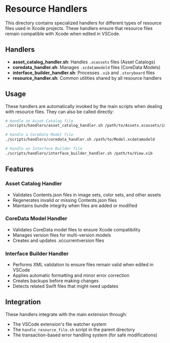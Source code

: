 # Resource Handlers

This directory contains specialized handlers for different types of resource files used in Xcode projects. These handlers ensure that resource files remain compatible with Xcode when edited in VSCode.

## Handlers

- **asset_catalog_handler.sh**: Handles `.xcassets` files (Asset Catalogs)
- **coredata_handler.sh**: Manages `.xcdatamodeld` files (CoreData Models)
- **interface_builder_handler.sh**: Processes `.xib` and `.storyboard` files
- **resource_handler.sh**: Common utilities shared by all resource handlers

## Usage

These handlers are automatically invoked by the main scripts when dealing with resource files. They can also be called directly:

```bash
# Handle an Asset Catalog file
./scripts/handlers/asset_catalog_handler.sh /path/to/Assets.xcassets/image.imageset

# Handle a CoreData Model file
./scripts/handlers/coredata_handler.sh /path/to/Model.xcdatamodeld

# Handle an Interface Builder file
./scripts/handlers/interface_builder_handler.sh /path/to/View.xib
```

## Features

### Asset Catalog Handler
- Validates Contents.json files in image sets, color sets, and other assets
- Regenerates invalid or missing Contents.json files
- Maintains bundle integrity when files are added or modified

### CoreData Model Handler
- Validates CoreData model files to ensure Xcode compatibility
- Manages version files for multi-version models
- Creates and updates .xccurrentversion files

### Interface Builder Handler
- Performs XML validation to ensure files remain valid when edited in VSCode
- Applies automatic formatting and minor error correction
- Creates backups before making changes
- Detects related Swift files that might need updates

## Integration

These handlers integrate with the main extension through:
- The VSCode extension's file watcher system
- The `handle_resource_file.sh` script in the parent directory
- The transaction-based error handling system (for safe modifications)
